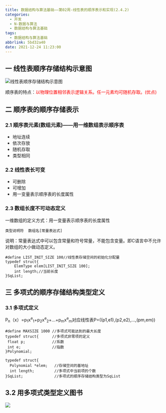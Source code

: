 ```yaml
---
title: 数据结构与算法基础——第02周-线性表的顺序表示和实现(2.4.2)
categories:
  - 开发
  - N-数据与算法
  - 数据结构与算法基础
tags:
  - 数据结构与算法基础
abbrlink: 5bd32a40
date: 2021-12-24 11:23:00
---
```

## 一 线性表顺序存储结构示意图

![线性表顺序存储结构示意图][1]

顺序表的特点：<font color=red>以物理位置相邻表示逻辑关系。任一元素均可随机存取。(优点)</font>

<!--more-->

## 二 顺序表的顺序存储表示

### 2.1 顺序表元素(数组元素)——用一维数组表示顺序表

* 地址连续
* 依次存放
* 随机存取
* 类型相同

### 2.2 线性表长可变

* 可删除
* 可增加
* 用一变量表示顺序表的长度属性

### 2.3 数组长度不可动态定义

一维数组的定义方式：用一变量表示顺序表的长度属性

```
类型说明符  数组名[常量表达式]
```

说明：常量表达式中可以包含常量和符号常量，不能包含变量。即C语言中不允许对数组的大小做动态定义。

```
#define LIST_INIT_SIZE 100//线性表存储空间的初始化分配量
typedef struct{
	ElemType elem[LIST_INIT_SIZE 100];
	int length;//当前长度
}SqList;
```

## 三 多项式的顺序存储结构类型定义

### 3.1 多项式定义

P<sub>n</sub>（x）=p<sub>1</sub>x<sup>e</sup><sub>1</sub>+p<sub>2</sub>x<sup>e</sup><sub>2</sub>+...+p<sub>m</sub>x<sup>e</sup><sub>m</sub>对应线性表P=((p1,e1),(p2,e2),...,(pm,em))

```
#define MAXSIZE 1000 //多项式可能达到的最大长度
typedef struct{      //多项式非零项的定义
 float p;			 //系数
 int e;				 //指数
}Polynomial;

typedef struct{
  Polynomial *elem;   //存储空间的基地址
  int length;         //多项式中当前项的个数
}SqList;              //多项式的顺序存储结构类型为SqList
```

## 3.2 用多项式类型定义图书
![][2]




[1]:https://cdn.jsdelivr.net/gh/PGzxc/CDN/blog-data-struct-basic/data-struct-2.4-linear-modal.png
[2]:https://cdn.jsdelivr.net/gh/PGzxc/CDN/blog-data-struct-basic/data-struct-2.4-linear-book-define.png